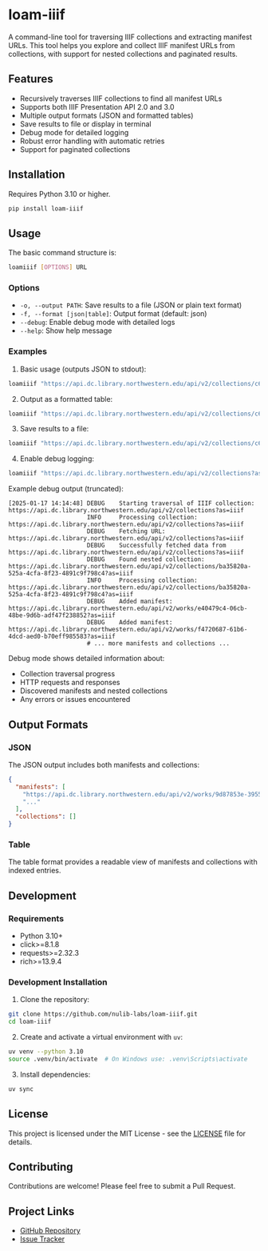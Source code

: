 # loam-iiif

A command-line tool for traversing IIIF collections and extracting manifest URLs. This tool helps you explore and collect IIIF manifest URLs from collections, with support for nested collections and paginated results.

## Features

- Recursively traverses IIIF collections to find all manifest URLs
- Supports both IIIF Presentation API 2.0 and 3.0
- Multiple output formats (JSON and formatted tables)
- Save results to file or display in terminal
- Debug mode for detailed logging
- Robust error handling with automatic retries
- Support for paginated collections

## Installation

Requires Python 3.10 or higher.

```bash
pip install loam-iiif
```

## Usage

The basic command structure is:

```bash
loamiiif [OPTIONS] URL
```

### Options

- `-o, --output PATH`: Save results to a file (JSON or plain text format)
- `-f, --format [json|table]`: Output format (default: json)
- `--debug`: Enable debug mode with detailed logs
- `--help`: Show help message

### Examples

1. Basic usage (outputs JSON to stdout):

```bash
loamiiif "https://api.dc.library.northwestern.edu/api/v2/collections/c69bb1ed-accb-4cfb-b60e-495b9911690f?as=iiif"
```

2. Output as a formatted table:

```bash
loamiiif "https://api.dc.library.northwestern.edu/api/v2/collections/c69bb1ed-accb-4cfb-b60e-495b9911690f?as=iiif" --format table
```

3. Save results to a file:

```bash
loamiiif "https://api.dc.library.northwestern.edu/api/v2/collections/c69bb1ed-accb-4cfb-b60e-495b9911690f?as=iiif" --output collection_manifests.json
```

4. Enable debug logging:

```bash
loamiiif "https://api.dc.library.northwestern.edu/api/v2/collections?as=iiif" --debug
```

Example debug output (truncated):

```
[2025-01-17 14:14:48] DEBUG    Starting traversal of IIIF collection: https://api.dc.library.northwestern.edu/api/v2/collections?as=iiif
                      INFO     Processing collection: https://api.dc.library.northwestern.edu/api/v2/collections?as=iiif
                      DEBUG    Fetching URL: https://api.dc.library.northwestern.edu/api/v2/collections?as=iiif
                      DEBUG    Successfully fetched data from https://api.dc.library.northwestern.edu/api/v2/collections?as=iiif
                      DEBUG    Found nested collection: https://api.dc.library.northwestern.edu/api/v2/collections/ba35820a-525a-4cfa-8f23-4891c9f798c4?as=iiif
                      INFO     Processing collection: https://api.dc.library.northwestern.edu/api/v2/collections/ba35820a-525a-4cfa-8f23-4891c9f798c4?as=iiif
                      DEBUG    Added manifest: https://api.dc.library.northwestern.edu/api/v2/works/e40479c4-06cb-48be-9d6b-adf47f238852?as=iiif
                      DEBUG    Added manifest: https://api.dc.library.northwestern.edu/api/v2/works/f4720687-61b6-4dcd-aed0-b70eff985583?as=iiif
                      # ... more manifests and collections ...
```

Debug mode shows detailed information about:

- Collection traversal progress
- HTTP requests and responses
- Discovered manifests and nested collections
- Any errors or issues encountered

## Output Formats

### JSON

The JSON output includes both manifests and collections:

```json
{
  "manifests": [
    "https://api.dc.library.northwestern.edu/api/v2/works/9d87853e-3955-4912-906f-6ddf0e2e3825?as=iiif",
    "..."
  ],
  "collections": []
}
```

### Table

The table format provides a readable view of manifests and collections with indexed entries.

## Development

### Requirements

- Python 3.10+
- click>=8.1.8
- requests>=2.32.3
- rich>=13.9.4

### Development Installation

1. Clone the repository:

```bash
git clone https://github.com/nulib-labs/loam-iiif.git
cd loam-iiif
```

2. Create and activate a virtual environment with `uv`:

```bash
uv venv --python 3.10
source .venv/bin/activate  # On Windows use: .venv\Scripts\activate
```

3. Install dependencies:

```bash
uv sync
```

## License

This project is licensed under the MIT License - see the [LICENSE](LICENSE) file for details.

## Contributing

Contributions are welcome! Please feel free to submit a Pull Request.

## Project Links

- [GitHub Repository](https://github.com/nulib-labs/loam-iiif)
- [Issue Tracker](https://github.com/nulib-labs/loam-iiif/issues)
